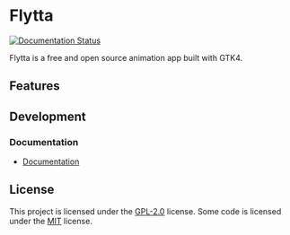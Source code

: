 # Flytta
[![Documentation Status](https://readthedocs.org/projects/flytta/badge/?version=latest)](https://flytta.readthedocs.io/en/latest/?badge=latest)

Flytta is a free and open source animation app built with GTK4.
## Features

## Development
### Documentation
* [Documentation](https://flytta.readthedocs.io/en/latest/index.html)
## License
This project is licensed under the [GPL-2.0](LICENSES/LICENSE-GPL-2.0.txt) license. Some code is licensed under the [MIT](LICENSES/LICENSE-MIT.txt) license.